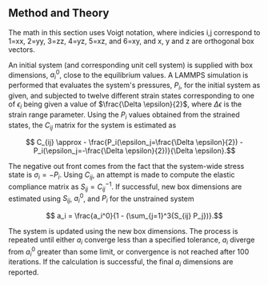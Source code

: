## Method and Theory

The math in this section uses Voigt notation, where indicies i,j correspond to 1=xx, 2=yy, 3=zz, 4=yz, 5=xz, and 6=xy, and x, y and z are orthogonal box vectors.

An initial system (and corresponding unit cell system) is supplied with box dimensions, $a_i^0$, close to the equilibrium values.  A LAMMPS simulation is performed that evaluates the system's pressures, $P_{i}$, for the initial system as given, and subjected to twelve different strain states corresponding to one of $\epsilon_{i}$ being given a value of $\frac{\Delta \epsilon}{2}$, where $\Delta \epsilon$ is the strain range parameter. Using the $P_{i}$ values obtained from the strained states, the $C_{ij}$ matrix for the system is estimated as

$$ C_{ij} \approx - \frac{P_i(\epsilon_j=\frac{\Delta \epsilon}{2}) - P_i(\epsilon_j=-\frac{\Delta \epsilon}{2})}{\Delta \epsilon}.$$

The negative out front comes from the fact that the system-wide stress state is $\sigma_i = -P_i$. Using $C_{ij}$, an attempt is made to compute the elastic compliance matrix as $S_{ij} = C_{ij}^{-1}$. If successful, new box dimensions are estimated using $S_{ij}$, $a_i^0$, and $P_i$ for the unstrained system

$$ a_i = \frac{a_i^0}{1 - (\sum_{j=1}^3{S_{ij} P_j})}.$$

The system is updated using the new box dimensions. The process is repeated until either $a_i$ converge less than a specified tolerance, $a_i$ diverge from $a_i^0$ greater than some limit, or convergence is not reached after 100 iterations. If the calculation is successful, the final $a_i$ dimensions are reported.

